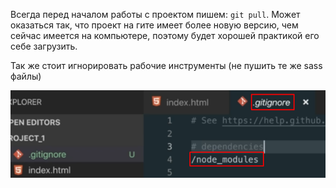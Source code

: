 
Всегда перед началом работы с проектом пишем: `git pull`. Может оказаться так, что проект на гите имеет более новую версию, чем сейчас имеется на компьютере, поэтому будет хорошей практикой его себе загрузить.

Так же стоит игнорировать рабочие инструменты (не пушить те же sass файлы)

![](_png/e9cad6b5abd60ada8bb48eddc1941733.png)